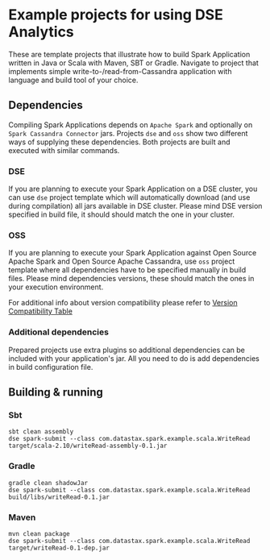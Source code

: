 # Example projects for using DSE Analytics

These are template projects that illustrate how to build Spark Application written in Java or Scala with 
Maven, SBT or Gradle. Navigate to project that implements simple write-to-/read-from-Cassandra 
application with language and build tool of your choice.

## Dependencies

Compiling Spark Applications depends on `Apache Spark` and optionally on `Spark Cassandra Connector` 
jars. Projects `dse` and `oss` show two different ways of supplying these dependencies. 
Both projects are built and executed with similar commands.

### DSE 

If you are planning to execute your Spark Application on a DSE cluster, you can use `dse` project 
template which will automatically download (and use during compilation) all jars available in DSE cluster. 
Please mind DSE version specified in build file, it should should match the one in your cluster.

### OSS

If you are planning to execute your Spark Application against Open Source Apache Spark and Open Source 
Apache Cassandra, use `oss` project template where all dependencies have to be specified manually in 
build files. Please mind dependencies versions, these should match the ones in your execution environment.

For additional info about version compatibility please refer to 
[Version Compatibility Table](https://github.com/datastax/spark-cassandra-connector#version-compatibility)

### Additional dependencies

Prepared projects use extra plugins so additional dependencies can be included with your 
application's jar. All you need to do is add dependencies in build configuration file.

## Building & running

### Sbt

```
sbt clean assembly
dse spark-submit --class com.datastax.spark.example.scala.WriteRead target/scala-2.10/writeRead-assembly-0.1.jar
```

### Gradle

```
gradle clean shadowJar
dse spark-submit --class com.datastax.spark.example.scala.WriteRead build/libs/writeRead-0.1.jar
```

### Maven

```
mvn clean package
dse spark-submit --class com.datastax.spark.example.scala.WriteRead target/writeRead-0.1-dep.jar
```



